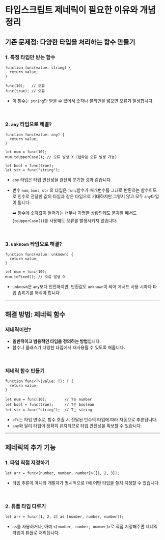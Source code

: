 # 타입스크립트 제네릭이 필요한 이유와 개념 정리

## 기존 문제점: 다양한 타입을 처리하는 함수 만들기

### 1. 특정 타입만 받는 함수

```tsx
function func(value: string) {
  return value;
}

func(10);   // 오류
func(true); // 오류
```

- 이 함수는 `string`만 받을 수 있어서 숫자나 불리언을 넣으면 오류가 발생합니다.

<br />

### 2. `any` 타입으로 해결?

```tsx
function func(value: any) {
  return value;
}

let num = func(10);
num.toUpperCase(); // 오류 발생 X (런타임 오류 발생 가능)

let bool = func(true);
let str = func("string");
```

- `any` 타입은 타입 안전성을 완전히 포기한 것과 같습니다.
- 변수 `num`, `bool`, `str` 의 타입은 `func`함수가 매개변수를 그대로 반환하는 함수이므로 인수로 전달한 값의 타입과 같은 타입으로 기대하지만 그렇지 않고 모두 `any`타입이 됩니다.

  ➡️ 함수에 숫자값이 들어가는 너무나 자명한 상황인데도 문자열 메서드(`toUpperCase()`)를 사용해도 오류를 발생시키지 않습니다.

<br />

### 3. `unknown` 타입으로 해결?

```tsx
function func(value: unknown) {
  return value;
}

let num = func(10);
num.toFixed(); // 오류 발생 O
```

- `unknown`은 `any`보다 안전하지만, 반환값도 `unknown`이 되어 메서드 사용 시마다 타입 좁히기를 해줘야 합니다.

---

## 해결 방법: 제네릭 함수

### 제네릭이란?

- **일반적이고 범용적인 타입을 정의하는 방법**입니다.
- 함수나 클래스가 다양한 타입에서 재사용될 수 있도록 해줍니다.

<br />

### 제네릭 함수 만들기

```tsx
function func<T>(value: T): T {
  return value;
}

let num = func(10);        // T는 number
let bool = func(true);     // T는 boolean
let str = func("string");  // T는 string
```

- `<T>`는 타입 변수로, 함수 호출 시 전달된 인수의 타입에 따라 자동으로 추론됩니다.
- `any`와 달리 타입이 정확히 유지되므로 타입 안전성을 확보할 수 있습니다.

---

## 제네릭의 추가 기능

### 1. 타입 직접 지정하기

```tsx
let arr = func<[number, number, number]>([1, 2, 3]);
```

- 타입 추론이 아니라 개발자가 명시적으로 `T`에 어떤 타입을 쓸지 지정할 수 있습니다.

<br />

### 2. 튜플 타입 다루기

```tsx
let arr = func([1, 2, 3] as [number, number, number]);
```

- `as`를 사용하거나, 아예 `<[number, number, number]>`로 직접 지정해주면 제네릭 타입이 튜플로 처리됩니다.
